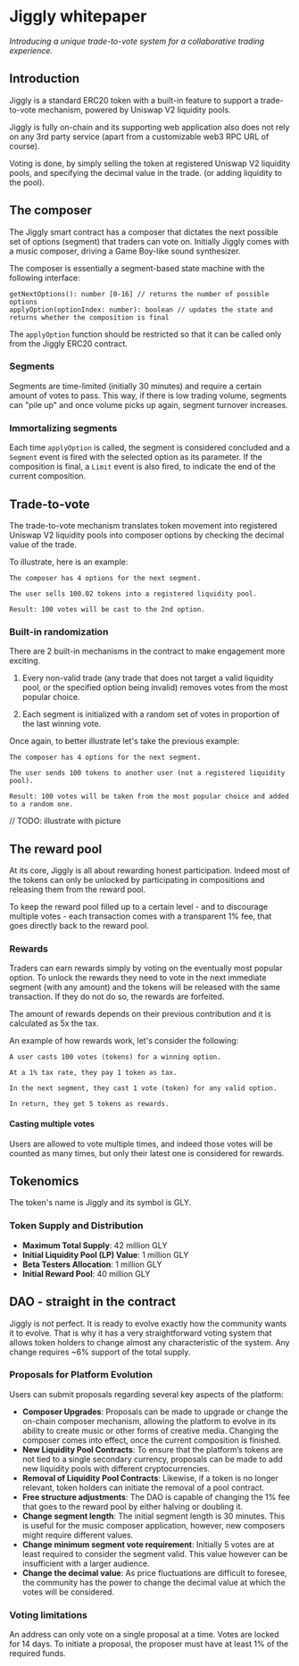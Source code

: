 # Jiggly whitepaper

*Introducing a unique trade-to-vote system for a collaborative trading experience.*

## Introduction

Jiggly is a standard ERC20 token with a built-in feature to support a trade-to-vote mechanism, powered by Uniswap V2 liquidity pools. 

Jiggly is fully on-chain and its supporting web application also does not rely on any 3rd party service (apart from a customizable web3 RPC URL of course).

Voting is done, by simply selling the token at registered Uniswap V2 liquidity pools, and specifying the decimal value in the trade. (or adding liquidity to the pool).

## The composer
 
The Jiggly smart contract has a composer that dictates the next possible set of options (segment) that traders can vote on. Initially Jiggly comes with a music composer, driving a Game Boy-like sound synthesizer.

The composer is essentially a segment-based state machine with the following interface:
```
getNextOptions(): number [0-16] // returns the number of possible options
applyOption(optionIndex: number): boolean // updates the state and returns whether the composition is final
```

The `applyOption` function should be restricted so that it can be called only from the Jiggly ERC20 contract. 

### Segments

Segments are time-limited (initially 30 minutes) and require a certain amount of votes to pass. This way, if there is low trading volume, segments can "pile up" and once volume picks up again, segment turnover increases.

### Immortalizing segments

Each time `applyOption` is called, the segment is considered concluded and a `Segment` event is fired with the selected option as its parameter. If the composition is final, a `Limit` event is also fired, to indicate the end of the current composition.

## Trade-to-vote

The trade-to-vote mechanism translates token movement into registered Uniswap V2 liquidity pools into composer options by checking the decimal value of the trade.

To illustrate, here is an example:

```
The composer has 4 options for the next segment.

The user sells 100.02 tokens into a registered liquidity pool.

Result: 100 votes will be cast to the 2nd option. 
```

### Built-in randomization

There are 2 built-in mechanisms in the contract to make engagement more exciting.

1. Every non-valid trade (any trade that does not target a valid liquidity pool, or the specified option being invalid) removes votes from the most popular choice.

2. Each segment is initialized with a random set of votes in proportion of the last winning vote.

Once again, to better illustrate let's take the previous example:
```
The composer has 4 options for the next segment.

The user sends 100 tokens to another user (not a registered liquidity pool).

Result: 100 votes will be taken from the most popular choice and added to a random one.
```
// TODO: illustrate with picture

## The reward pool

At its core, Jiggly is all about rewarding honest participation. Indeed most of the tokens can only be unlocked by participating in compositions and releasing them from the reward pool.

To keep the reward pool filled up to a certain level - and to discourage multiple votes - each transaction comes with a transparent 1% fee, that goes directly back to the reward pool.

### Rewards

Traders can earn rewards simply by voting on the eventually most popular option. To unlock the rewards they need to vote in the next immediate segment (with any amount) and the tokens will be released with the same transaction. If they do not do so, the rewards are forfeited.

The amount of rewards depends on their previous contribution and it is calculated as 5x the tax.

An example of how rewards work, let's consider the following:
```
A user casts 100 votes (tokens) for a winning option.

At a 1% tax rate, they pay 1 token as tax.

In the next segment, they cast 1 vote (token) for any valid option.

In return, they get 5 tokens as rewards.
```

#### Casting multiple votes

Users are allowed to vote multiple times, and indeed those votes will be counted as many times, but only their latest one is considered for rewards.

## Tokenomics

The token's name is Jiggly and its symbol is GLY.

### Token Supply and Distribution

- **Maximum Total Supply**: 42 million GLY
- **Initial Liquidity Pool (LP) Value**: 1 million GLY
- **Beta Testers Allocation**: 1 million GLY
- **Initial Reward Pool**: 40 million GLY

## DAO - straight in the contract

Jiggly is not perfect. It is ready to evolve exactly how the community wants it to evolve. That is why it has a very straightforward voting system that allows token holders to change almost any characteristic of the system. Any change requires ~6% support of the total supply.

### Proposals for Platform Evolution

Users can submit proposals regarding several key aspects of the platform:

- **Composer Upgrades**: Proposals can be made to upgrade or change the on-chain composer mechanism, allowing the platform to evolve in its ability to create music or other forms of creative media. Changing the composer comes into effect, once the current composition is finished.
- **New Liquidity Pool Contracts**: To ensure that the platform’s tokens are not tied to a single secondary currency, proposals can be made to add new liquidity pools with different cryptocurrencies.
- **Removal of Liquidity Pool Contracts**: Likewise, if a token is no longer relevant, token holders can initiate the removal of a pool contract.
- **Free structure adjustments**: The DAO is capable of changing the 1% fee that goes to the reward pool by either halving or doubling it.
- **Change segment length**: The initial segment length is 30 minutes. This is useful for the music composer application, however, new composers might require different values.
- **Change minimum segment vote requirement**: Initially 5 votes are at least required to consider the segment valid. This value however can be insufficient with a larger audience.
- **Change the decimal value**: As price fluctuations are difficult to foresee, the community has the power to change the decimal value at which the votes will be considered.

### Voting limitations

An address can only vote on a single proposal at a time. Votes are locked for 14 days. To initiate a proposal, the proposer must have at least 1% of the required funds.

